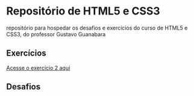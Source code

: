 # Repositório de HTML5 e CSS3
repositório para hospedar os desafios e exercícios do curso de HTML5 e CSS3, do professor Gustavo Guanabara

## Exercícios
<a href="https://eric-l-araujo.github.io/html-css/exercicios/ex002/">Acesse o exercício 2 aqui</a>

## Desafios